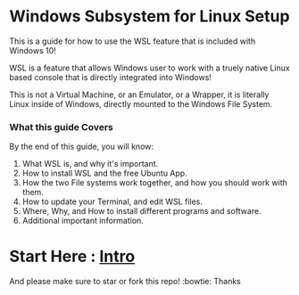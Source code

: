 # Windows Subsystem for Linux Setup

[](https://imgur.com/GOij8My)
This is a guide for how to use the WSL feature that is included with Windows 10!

WSL is a feature that allows Windows user to work with a truely native Linux based console that is directly integrated into Windows!

This is not a Virtual Machine, or an Emulator, or a Wrapper, it is literally Linux inside of Windows, directly mounted to the Windows File System.


### What this guide Covers

By the end of this guide, you will know:

1. What WSL is, and why it's important.
1. How to install WSL and the free Ubuntu App.
1. How the two File systems work together, and how you should work with them.
1. How to update your Terminal, and edit WSL files.
1. Where, Why, and How to install different programs and software.
1. Additional important information.

# Start Here : [Intro](./readmes/01_preface.md) 


And please make sure to star or fork this repo! :bowtie: Thanks
